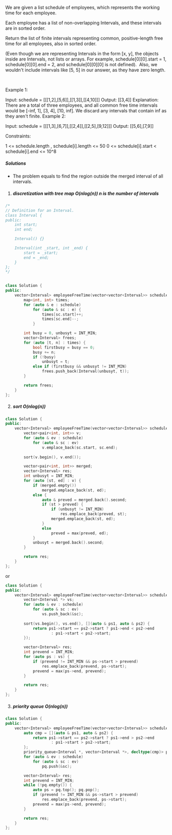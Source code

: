We are given a list schedule of employees, which represents the working time for each employee.

Each employee has a list of non-overlapping Intervals, and these intervals are in sorted order.

Return the list of finite intervals representing common, positive-length free time for all employees, also in sorted order.

(Even though we are representing Intervals in the form [x, y], the objects inside are Intervals, not lists or arrays. For example, schedule[0][0].start = 1, schedule[0][0].end = 2, and schedule[0][0][0] is not defined).  Also, we wouldn't include intervals like [5, 5] in our answer, as they have zero length.

 

Example 1:

Input: schedule = [[[1,2],[5,6]],[[1,3]],[[4,10]]]
Output: [[3,4]]
Explanation: There are a total of three employees, and all common
free time intervals would be [-inf, 1], [3, 4], [10, inf].
We discard any intervals that contain inf as they aren't finite.
Example 2:

Input: schedule = [[[1,3],[6,7]],[[2,4]],[[2,5],[9,12]]]
Output: [[5,6],[7,9]]
 

Constraints:

1 <= schedule.length , schedule[i].length <= 50
0 <= schedule[i].start < schedule[i].end <= 10^8

##### Solutions

- The problem equals to find the region outside the merged interval of all intervals.

1. ##### discretization with tree map O(nlog(n)) n is the number of intervals

```cpp
/*
// Definition for an Interval.
class Interval {
public:
    int start;
    int end;

    Interval() {}

    Interval(int _start, int _end) {
        start = _start;
        end = _end;
    }
};
*/


class Solution {
public:
    vector<Interval> employeeFreeTime(vector<vector<Interval>> schedule) {
        map<int, int> times;
        for (auto & e : schedule)
            for (auto & sc : e) {
                times[sc.start]++;
                times[sc.end]--;
            }

        int busy = 0, unbusyt = INT_MIN;
        vector<Interval> frees;
        for (auto [t, n] : times) {
            bool firstbusy = busy == 0;
            busy += n;
            if (!busy)
                unbusyt = t;
            else if (firstbusy && unbusyt != INT_MIN)
                frees.push_back(Interval(unbusyt, t));
        }

        return frees;
    }
};
```

2. ##### sort O(nlog(n))

```cpp
class Solution {
public:
    vector<Interval> employeeFreeTime(vector<vector<Interval>> schedule) {
        vector<pair<int, int>> v;
        for (auto & ev : schedule)
            for (auto & sc : ev)
                v.emplace_back(sc.start, sc.end);
        
        sort(v.begin(), v.end());

        vector<pair<int, int>> merged;
        vector<Interval> res;
        int unbusyt = INT_MIN;
        for (auto [st, ed] : v) {
            if (merged.empty())
                merged.emplace_back(st, ed);
            else {
                auto & preved = merged.back().second;
                if (st > preved) {
                    if (unbusyt != INT_MIN)
                        res.emplace_back(preved, st);
                    merged.emplace_back(st, ed);
                }
                else
                    preved = max(preved, ed);
            }
            unbusyt = merged.back().second;
        }

        return res;
    }
};
```

or

```cpp
class Solution {
public:
    vector<Interval> employeeFreeTime(vector<vector<Interval>> schedule) {
        vector<Interval *> vs;
        for (auto & ev : schedule)
            for (auto & sc : ev)
                vs.push_back(&sc);
            
        sort(vs.begin(), vs.end(), [](auto & ps1, auto & ps2) {
            return ps1->start == ps2->start ? ps1->end < ps2->end 
                    : ps1->start < ps2->start;
        });

        vector<Interval> res;
        int prevend = INT_MIN;
        for (auto ps : vs) {
            if (prevend != INT_MIN && ps->start > prevend)
                res.emplace_back(prevend, ps->start);
            prevend = max(ps->end, prevend);
        }

        return res;
    }
};
```

3. ##### priority queue O(nlog(n))

```cpp
class Solution {
public:
    vector<Interval> employeeFreeTime(vector<vector<Interval>> schedule) {
        auto cmp = [](auto & ps1, auto & ps2) {
            return ps1->start == ps2->start ? ps1->end > ps2->end 
                    : ps1->start > ps2->start;
        };
        priority_queue<Interval *, vector<Interval *>, decltype(cmp)> pq(cmp);
        for (auto & ev : schedule)
            for (auto & sc : ev)
                pq.push(&sc);

        vector<Interval> res;
        int prevend = INT_MIN;
        while (!pq.empty()) {
            auto ps = pq.top(); pq.pop();
            if (prevend != INT_MIN && ps->start > prevend)
                res.emplace_back(prevend, ps->start);
            prevend = max(ps->end, prevend);
        }

        return res;
    }
};
```